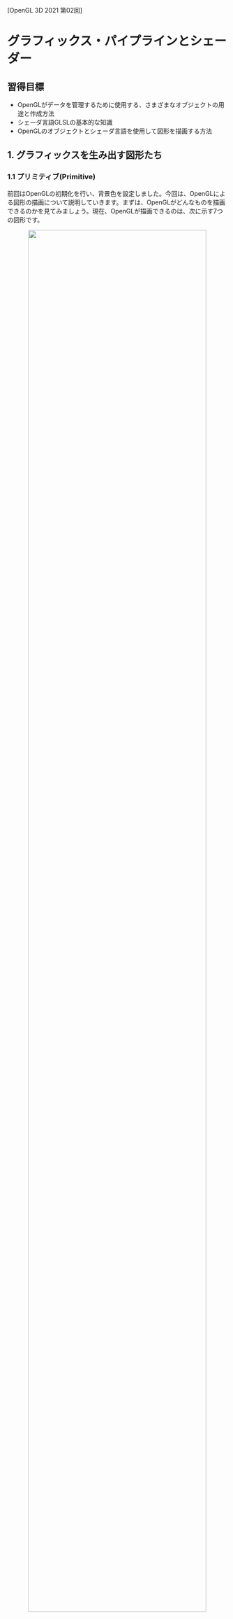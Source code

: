 [OpenGL 3D 2021 第02回]

# グラフィックス・パイプラインとシェーダー

## 習得目標

* OpenGLがデータを管理するために使用する、さまざまなオブジェクトの用途と作成方法
* シェーダ言語GLSLの基本的な知識
* OpenGLのオブジェクトとシェーダ言語を使用して図形を描画する方法

## 1. グラフィックスを生み出す図形たち

### 1.1 プリミティブ(Primitive)

前回はOpenGLの初期化を行い、背景色を設定しました。今回は、OpenGLによる図形の描画について説明していきます。まずは、OpenGLがどんなものを描画できるのかを見てみましょう。現在、OpenGLが描画できるのは、次に示す7つの図形です。

<p align="center">
<img src="images/02_kind_of_primitives.png" width="90%" />
</p>

|定数名|説明|
|---|---|
|<ruby>GL_POINTS<rt>ジーエル・ポインツ</rt></ruby>|点の集まりです|
|<ruby>GL_LINES<rt>ジーエル・ラインズ</rt></ruby>|直線の集まりです|
|<ruby>GL_LINE_STRIP<rt>ジーエル・ライン・ストリップ</rt></ruby>|連続した直線です|
|<ruby>GL_LINE_LOOP<rt>ジーエル・ライン・ループ</rt></ruby>|GL_LINE_STRIPの最初と最後の点の間にも直線が引かれます|
|<ruby>GL_TRIANGLES<rt>ジーエル・トライアングルズ</rt></ruby>|三角形の集まりです|
|<ruby>GL_TRIANGLE_STRIP<rt>ジーエル・トライアングル・ストリップ</rt></ruby>|辺のつながった三角形の集まりです|
|<ruby>GL_TRIANGLE_FAN<rt>ジーエル・トライアングル・ファン</rt></ruby>|辺のつながった、最初の頂点を共有する三角形の集まりです|

これらの図形のことを「プリミティブ(Primitive)」と呼びます。プリミティブというのは「原型、原始的」という意味の英単語です。この7種類で表現できない形状は、プリミティブ組み合わせて作ります。あらゆる図形の原型となる形状だから「プリミティブ」という名前が付けられているのです。

>**【消えた四角形・多角形プリミティブ】**<br>
>OpenGL 3.0以前は、四角形を表す`GL_QUADS`(ジーエル・クアッズ)や、多角形を表す`GL_POLYGON`(ジーエル・ポリゴン)といったプリミティブがありました。しかし、それらは三角形などの基本形状で再現が可能なため、バージョン3.1において削除されました。他に「隣接頂点付きプリミティブ」というプリミティブもあるのですが、「ジオメトリシェーダー」専用なので、本テキストでは扱いません。

このうち、現在もっともよく使われている図形は`GL_TRIANGLES`です。というのも、このプリミティブだけであらゆる図形を表現できるからです。他にもいくつかの理由から、現代の多くのGPUは、`GL_TRIANGLES`を特に効率的に処理できるように作られています。

### 1.2 <ruby>頂点<rt>ちょうてん</rt></ruby>(Vertex)

プリミティブを構成する点のことを「頂点(Vertex(バーテックス))」といいます。そして、頂点の座標や色などのパラメータの集合を「頂点データ」といいます。ゲームのキャラクターや背景のほとんどは、どんなに複雑な形状であっても、これらのプリミティブを組み合わせることで描画されています。

また、同じ頂点データであっても、プリミティブを変えることで異なる図形を描画することができます。

>**【1章のまとめ】**<br>
>
>* OpenGLは「プリミティブ」という数種類の図形だけを表示できる。
>* 複雑な図形を表示するにはプリミティブを組み合わせる。
>* 基本的には`GL_TRIANGLES`を使っておけばOK。

<div style="page-break-after: always"></div>

## 2. グラフィックス・パイプライン

### 2.1 グラフィックス・パイプラインの概要

OpenGLはプリミティブを描画することできる、ということが分かりました。早速描画しよう！となるところですが、その前に、OpenGLがどのような手順でプリミティブを描画するのかを説明しましょう。

OpenGLの描画は、それぞれが異なる処理を行う「ステージ」という単位に分けられています。ステージが順番に実行されることで、最終的にレンダー・バッファ(Render Buffer。描画した画像を格納するメモリ上の領域)にプリミティブが描画されます。

この、「ステージが順番に実行される仕組み」のことを「グラフィックス・パイプライン」と呼びます。グラフィックス・パイプラインは次のような構造になっています。

<p align="center">
<img src="images/02_graphics_pipeline.png" width="75%" />
</p>

「石油パイプライン」という言葉を聞いたことがあるでしょうか。金属製の筒(つつ)を、線のように長くつないだもので、石油はこの中を通って、ある地点から別の地点へと運ばれていきます。グラフィックス・パイプラインは名前の通り、石油ではなく画像を運びます。

石油パイプラインと違うところは、画像がパイプラインの中を進んでいくごとに、少しずつ加工されていく点です。自動車工場なんかで製品がベルトコンベアの上を流れていって、それをちょっとずつ組み立てていく「ライン生産方式」のほうが、イメージとしては近いでしょう。

なお、グラフィックス・パイプラインの全ての機能を覚える必要はありません。今は、流れ作業で画像が作られていくイメージが分かかれば十分です。詳しい知識が必要になったら、このテキストを参照したり、インターネットで検索するとよいでしょう。

### 2.2 <ruby>Vertex Puller<rt>バーテックス・プラー</rt></ruby>(VP)

ここからは、パイプラインの動作を順番に説明します。VP(バーテックス・プラー)はグラフィックス・パイプラインの最初のステージです。VPはGPUメモリからひとつずつ頂点データを取り出し、Vertex  Shaderステージへ渡します。取り出されるのは頂点データのうちVertex Shaderが実際に必要とする情報だけです。どの情報を取り出せばいいかは、「頂点アトリビュート」というパラメーターで設定します。

>**【補足】**<br>
>Vertex(バーテックス)は「頂点」という意味で、Pull(ぷる)は「引っ張る」という意味です。つまり、Vertex Pull-erは「頂点データを引っ張り出す装置」といった意味合いになります。

### 2.3 <ruby>Vertex Shader<rt>バーテックス・シェーダー</rt></ruby>(VS)

VS(バーテックス・シェーダー)は最初のプログラム可能なステージです。VPで読み取られた全ての頂点データは、最初にこのステージで処理されます。VSでは、プリミティブの回転、拡大縮小、移動のほか、座標系の変換、頂点単位のライティングなど、様々な操作を行うことができます。VSは省略できません。

>**【補足】**<br>
>Shade(シェード)は「光を遮る、陰影を付ける」という意味です。ですから、Shade-rは「陰影を付ける装置」といった意味になります。

### 2.4 <ruby>Tessellation Control Shader<rt>テッセレーション・コントロール・シェーダー</rt></ruby>(TCS)

TCS(テッセレーション・コントロール・シェーダー)は「テッセレーション」ステージの最初のステージです。テッセレーション・ステージは3つのステージで構成され、共同で「テッセレーション」と呼ばれる処理を行います。テッセレーションは「同じ模様を隙間なく敷き詰める」という意味の単語です。コンピューター・グラフィックスの世界では「描画する画像に細かなディテールを加えるために、プリミティブをより多くの小さなプリミティブに分割する」操作のことを指します。

基本的な使い方は、頂点データを低ポリゴンモデルにしておき、テッセレーション・ステージで高ポリゴンモデルを生成する、というものです。頂点データは低ポリゴンモデルのみ用意すればいいので、GPUメモリを節約できます。

TCSは、新たに作成する小さなプリミティブの頂点データを、どこに、どのように作成するかを指定する作業を担当します。TCSはVSと同様にプログラム可能なステージです。テッセレーション・ステージは省略可能ですが、3つのステージはセットで扱われるため、3つ全てを使用するか、全て省略するかのいずれかになります。

本テキストではテッセレーションについては扱いません。そのため、TCSについてもこれ以上詳細な説明はしませんが、このようなステージがあるということは覚えておいてください。

### 2.5 <ruby>Tessellation Primitive Generation<rt>テッセレーション・プリミティブ・ジェネレーター</rt></ruby>(TPG)

TPG(テッセレーション・プリミティブ・ジェネレーション)は「テッセレーション」ステージの2番目のステージです。これはVPと同じく固定機能のステージです。TPGはTCSからの情報を受け取り、実際に小さなプリミティブへと分割し、最後のテッセレーション：ステージであるTESへと送ります。

### 2.6 <ruby>Tessellation Evaluation Shader<rt>テッセレーション・エバリュエーション・シェーダー</rt></ruby>(TES)

TES(テッセレーション・エバリュエーション・シェーダー)は最後の「テッセレーション」ステージです。TESはTCS同様にプログラム可能なステージで、TPGから受け取ったプリミティブの座標や色を変形し、実際に複雑なディテールを加える役割を持ちます。

### 2.7 <ruby>Geometry Shader<rt>ジオメトリ・シェーダー</rt>(GS)

GS(ジオメトリ・シェーダー)は、ひとつのプリミティブの全頂点データを受け取り、0個以上のプリミティブの頂点データを生成して後段のステージへ送ります。プリミティブを増やすという点は「テッセレーション」ステージと似ていますが、このステージの特徴は、頂点を増やすだけでなく、削除もできることです。

テッセレーションは「元のプリミティブを分割する」という処理に最適化され、大量のプリミティブを生成するのに向いているのに対して、GSは「プリミティブの頂点データから別のプリミティブを生成する、あるいは削除する」という、比較的小規模かつ汎用的な処理を得意とします。

GSはプログラム可能なステージです。また、テッセレーション・ステージと同様に省略することができます。GSはパーティクルの描画や輪郭線の生成など、様々な用途で使われています。本テキストではGSは扱いません。

### 2.8 <ruby>Primitive Assembly<rt>プリミティブ・アセンブリ</rt></ruby>(PA)

PA(プリミティブ・アセンブリ)は、前段のステージで変換された1つ以上の頂点データを蓄積し、プリミティブを構成できる数になった段階で、まとめて次のステージへ渡します。例えば`GL_TRIANGLES`の場合は3つです。PAは固定機能のステージです。

### 2.9 <ruby>Rasterization<rt>ラスタライゼーション</rt></ruby>(RS)

RS(ラスタライゼーション)は、PAから送られたプリミティブをもとにフラグメントと呼ばれるピクセル片を生成し、後段のFragment Shaderへと送ります。RSは固定機能ステージです。各フラグメントは2～3つの頂点データを補間した値を持ちます。

RSはまた、裏向きのプリミティブを除去したり(カリングといいます)、プリミティブの画面に表示されない部分を切り捨てたり (クリッピングといいます) します。また、RSは「ビューポート」というパラメータを使って、「クリッピング空間」から「スクリーン空間」への変換を行います。これらについては今後のテキストで説明します。

### 2.10 <ruby>Fargment Shader<rt>フラグメント・シェーダー</rt></ruby>(FS)

FS(フラグメント・シェーダー)は最後のプログラム可能なステージで、RSより送られてきたフラグメントから、実際の色を計算します。VSがひとつの頂点データを受けとり、ひとつの頂点を送り出すように、FSもひとつのフラグメントを受け取り、ひとつの色を送り出します。FSは主に、フラグメント単位のライティングを行うために使用されます。

>**【補足】**<br>
>Fragment(フラグメント)は「破片、断片」という意味です。OpenGLにおける「Fragment」とは、RSがプリミティブを分解したあとの、ピクセル単位の個々の領域を指す単語です。

### 2.11 <ruby>Per-Fragment Operations<rt>パー・フラグメント・オペレーション</rt></ruby>(PFO)

PFO(パー・フラグメント・オペレーションズ)はグラフィックス・パイプラインの最後のステージです。PFOは固定機能のステージで、FSから送られてきた色情報と深度情報を「レンダー・バッファ」や「デプス・バッファ」、「ステンシル・バッファ」と呼ばれるメモリ上の領域に書き込んでくれます。

PFOはまた、FSからの色情報とレンダー・バッファの色を、さまざまな方法で合成する機能も備えています。このステージの結果が、レンダー・バッファに書き込まれることになります。

>**【2章のまとめ】**<br>
>
>* OpenGLでは、プリミティブを描画する仕組みを「グラフィックス・パイプライン」と呼ぶ。
>* グラフィックス・パイプラインに、頂点データや座標変換行列などのパラメータを送り込むことで、プリミティブを描画する。
>* グラフィックス・パイプラインのパラメータを変えることで、同じ頂点データでも描画結果が異なる。

<div style="page-break-after: always"></div>

## 3. 頂点バッファ

### 3.1 <ruby>GLContext<rt>ジーエル・コンテキスト</rt></ruby>名前空間を定義する

プリミティブの描画は以下の手順で行います。

>1. 「バッファ・オブジェクト」を作成し、頂点データを格納する。
>2. 「バーテックス・アレイ・オブジェクト」を作成し、頂点データをグラフィックス・パイプラインに接続する。
>3. シェーダー・プログラムから「プログラム・オブジェクト」を作成する。
>4. 「パイプライン・オブジェクト」を作成し、シェーダーをグラフィックス・パイプラインに接続する。
>5. 「バーテックス・アレイ・オブジェクト」と「パイプライン・オブジェクト」を使って図形を描画する。

基本的に、OpenGLのすべての機能は直接または間接的にOpenGLコンテキストと関わっています。そこで、本テキストでは`GLContext`(ジーエル・コンテキスト)という名前空間を作成し、上記の手順に必要な関数やクラスはすべてこの名前空間内に定義することにします。

なんでも`Main.cpp`に書いてしまうと、必要な関数やクラスが見つけにくくなってしまいます。ですから、`GLContext`名前空間用のファイルを追加しましょう。「ソリューションエクスプローラー」の「ソースファイル」を右クリックし、「追加→新しい項目」と選択して「新しい項目の追加」ウィンドウを開いてください。

<p align="center">
<img src="images/02_add_new_header_file.png" width="80%" />
</p>

左側のリストの`Visual C++`をクリックし(①)、次に中央のリストの`ヘッダーファイル(.h)`をクリックします(②)。そして、「名前」テキストボックスに`GLContext.h`と入力してください(③)。次に、「場所」テキストボックスの内容が`プロジェクトのパス\Src`となるように、末尾に`\Src`を加えてください。既に付いている場合は何もしなくて結構です(④)。

①～④が正しく指定できていることを確認したら、「追加」ボタンをクリックします(⑤)。これでヘッダファイルが追加されました。

ソリューションエクスプローラーから`GLContext.h`を選択して開いてください。そして、そこに以下のプログラムを追加してください(`#pragma once`は消してください)。

```diff
+/**
+* @file GLContext.h
+*/
+#ifndef GLCONTEXT_H_INCLUDED
+#define GLCONTEXT_H_INCLUDED
+#include <glad/glad.h>
+
+namespace GLContext {
+
+} // namespace GLContext
+
+#endif // GLCONTEXT_H_INCLUDED
```

さらに、`GLContext.cpp`を追加しましょう。`GLContext.h`のときと同じ手順で「新しい項目の追加」ウィンドウを開きます。今度は中央のリストから`C++ファイル(.cpp)`を選択し、名前欄に`GLContext.cpp`と入力してください。場所が`プロジェクトのパス\Src`となっていることを確認したら、「追加」ボタンをクリックしてください。

「ソリューションエクスプローラー」から`GLContext.cpp`を開き、次のプログラムを追加してください。

```diff
+/**
+* @file GLContext.cpp
+*/
+#include "GLContext.h"
+
+/**
+* OpenGLコンテキストに関する機能を格納する名前空間.
+*/
+namespace GLContext {
+
+} // namespace GLContext
```

### 3.2 頂点データ型を定義する

全てのプリミティブは頂点の集まりです。1章の図で、番号の振られた点のひとつひとつが頂点です。プリミティブを描画するためには、まず頂点のデータ構造を設計し、その構造に従って頂点データを用意しなければなりません。

前述のとおり、OpenGLのプリミティブの種類は限定されています。そのかわり、頂点を定義するためのデータ構造は、ある程度自由に設計できるようになっています。各頂点には少なくとも16個のパラメータを割り当てることができます。それぞれのデータは8bitから64bitまでの様々な型を使えます。

頂点データはこの情報に従ってグラフィックス・パイプラインへと送られます。そしてバーテックス・プラーが必要なデータだけを取り出して、次のステージへと送り出します。

ということで、まずは頂点データを用意します。最初に頂点データの構造を設計します。頂点データには、座標、頂点色、テクスチャ座標など、さまざまな要素が含まれます。これは例えば`float`型の配列などで定義することもできます。しかし単なる配列では、ある値がどの要素を表したものなのかが分かりにくいです。また、すべての要素に同じ型を使わなければなりません。

そこで、通常は要素ごとに構造を定義します。今回は、座標と色という2つの要素を、C++の構造体として定義していきす。座標は`Position`(ポジション)、色は`Color`(カラー)という名前にします。`GLContext.h`のインクルード指令の下に、次のプログラムを追加してください。

```diff
 #ifndef GLCONTEXT_H_INCLUDED
 #define GLCONTEXT_H_INCLUDED
 #include <glad/glad.h>
+
+/// 三次元座標型.
+struct Position
+{
+  float x, y, z;
+};
+
+/// RGBAカラー型.
+struct Color
+{
+  float r, g, b, a;
+};

 namespace GLContext {

 } // namespace GLContext
```

### 3.3 頂点データを定義する

定義した型を使って「頂点データ」を作ります。最初なので、三角形をひとつだけ作ることにします。まずはヘッダファイルをインクルードします。`Main.cpp`を開き、`glad.h`のインクルード文の下に次のプログラムを追加してください。

```diff
 * @file Main.cpp
 */
 #include <glad/glad.h>
+#include "GLContext.h"
 #include <GLFW/glfw3.h>
 #include <string>
 #include <iostream>
```

続いて、プラグマ指令の下に次のプログラムを追加してください。

```diff
 #include <iostream>

 #pragma comment(lib, "opengl32.lib")
+
+/// 座標データ.
+const Position positions[] = {
+  {-0.33f, -0.5f, 0.5f },
+  { 0.33f, -0.5f, 0.5f },
+  { 0.0f,  0.5f, 0.5f },
+};
+
+/// 色データ.
+const Color colors[] = {
+  { 0.0f, 0.0f, 1.0f, 1.0f }, // 青
+  { 0.0f, 1.0f, 0.0f, 1.0f }, // 緑
+  { 1.0f, 0.0f, 0.0f, 1.0f }, // 赤
+};

 /**
 * OpenGLからのメッセージを処理する.
```

`positions`(ポジションズ, positionの複数形)の3つの値は、頂点のX,Y,Z座標です。`colors`(カラーズ, colorの複数形)は赤(R)、緑(G)、青(B)、不透明度(A)です。頂点座標は「ワールド座標系」という空間内の位置を示しています。今回のプログラムでは、ワールド座標系は、次に示すような中心を原点(0,0,0)とする空間となります。

<p align="center">
<img src="images/02_world_coordinates.png" width="50%" />
</p>

図ではZ軸が斜めに描かれていますが、実際には原点からまっすぐ奥へ向かっています。また、ここでは空間の大きさを±1としています。空間について何も設定しない場合、OpenGLはこの大きさの空間に含まれるものを画面に表示します。空間や座標系については、次回以降の講義で説明します。

カラーは各色成分の量で、`0.0`～`1.0`の値をとります。例えば`{1, 0, 0, 1}`は「不透明な赤色」です。また、コンピュータグラフィックスのRGB成分は、色成分を重ねていくと明るさが上がる「加色混合法」が使われます。そのため、`{1,1,1,1}`は「不透明な白」、`{0,0,0,1}`は「不透明な黒」となります。

### 3.4 <ruby>Vertex Buffer Object<rt>バーテックス・バッファ・オブジェクト</rt></ruby>(VBO)を作成する

頂点データを格納するオブジェクトのことを`Vertex Buffer Object`(VBO, バーテックス・バッファ・オブジェクト)といいます。`VBO`はGPUメモリに作られる「バッファ・オブジェクト(データを格納するメモリ上の領域)」の一種です。

VBOを作成するには、`glCreateBuffers`(ジーエル・クリエイト・バッファーズ)と`glNamedBufferStorage`(ジーエル・ネームド・バッファ・ストレージ)を使います。これらをVBOを作成する関数としてまとめましょう。名前は`CreateBuffer`(クリエイト・バッファ)とします。`GLContext.h`を開き、次のプログラムを追加してください。

```diff
   float r, g, b, a;
 };

 namespace GLContext {
+
+GLuint CreateBuffer(GLsizeiptr size, const GLvoid* data);

 } // namespace GLContext

 #endif // GLCONTEXT_H_INCLUDED
```

`GLsizeiptr`(ジーエル・サイズ・アイ・ポインタ)や`GLvoid`(ジーエル・ボイド)、`GLuint`(ジーエル・ユー・イント)は、`glad.h`においてtypedef宣言されている型です。x86環境では、それぞれC++の`int`、`void`、`unsigined int`と同じ意味を持ちます。しかし、他の環境では異なる宣言になっている可能性があります。

というのも、OpenGLではパラメータごとに必要なビット数が厳密に決められているからです。C++言語では型のビット数にある程度の自由を認めています。そのため、ある環境では32ビットだったのに別の環境では64ビットになる、ということがありえます。

これはOpenGL的には嬉しくありません。そこで、OpenGL独自の型を定義して、どんな環境でも型のビット数が変わらないようにしているのです。

>**【`GLsizeiptr`ってどんな型？】**<br>
>`sizei`(サイズ・アイ)の部分が「何かの量または大きさ(つまりサイズ)を表す整数型」という意味、`ptr`(ポインタ)の部分が「ポインタに変換可能な型」という意味です。

続いて`GLContext.cpp`を開き、次のプログラムを追加してください。

```diff
 /**
 * OpenGLコンテキストに関する機能を格納する名前空間.
 */
 namespace GLContext {
+
+/**
+* バッファオブジェクトを作成する.
+*
+* @param size データのサイズ.
+* @param data データへのポインタ.
+*
+* @return 作成したバッファオブジェクト.
+*/
+GLuint CreateBuffer(GLsizeiptr size, const GLvoid* data)
+{
+  GLuint id = 0;
+  glCreateBuffers(1, &id);
+  glNamedBufferStorage(id, size, data, 0);
+  return id;
+}

 } // namespace GLContext
```

`glCreateBuffers`(ジーエル・クリエイト・バッファーズ)は、OpenGLの管理下にあるメモリ領域を扱うためのオブジェクト(バッファ・オブジェクトと言います)を作成します。

<p><code class="tnmai_code"><strong>【書式】</strong><br>
glCreateBuffers(作成する個数, 作成したオブジェクトのID格納先アドレス);
</code></p>

この関数は同時に複数のバッファ・オブジェクトを作成できますが、通常はひとつずつ作ります。というのは、同時に複数作る機会はほとんどないからです。

`glNamedBufferStorage`(ジーエル・ネームド・バッファ・ストレージ)は、バッファ・オブジェクトのメモリを確保し、そこにデータを転送する関数です。

<p><code class="tnmai_code"><strong>【書式】</strong><br>
glNamedBufferStorage(バッファ・オブジェクトのID, データのバイト数,<br>
&emsp;転送するデータのアドレス, 利用方法);
</code></p>

最後にある「利用方法」という引数は、メモリの読み書きを行うかどうか、行うならいつ・どのような手段で行うか、といった情報を指定します。OpenGLはこのパラメーターに応じて、バッファ・オブジェクトが最もパフォーマンスを発揮できるような設定をしてくれます。利用方法には以下の6種類があり、用途に応じて組み合わせることができます。何も指定しない場合は`0`を設定します。

|名前|説明|
|:-:|:--|
|<ruby>GL_DYNAMIC_STORAGE_BIT<rt>ジーエル・ダイナミック・ストレージ・ビット</rt></ruby> | `glBufferSubData`を使って更新することができる。|
|<ruby>GL_MAP_READ_BIT<rt>ジーエル・マップ・リード・ビット</rt></ruby> | `glMapBufferRange`を使って読み取ることができる。 |
|<ruby>GL_MAP_WRITE_BIT<rt>ジーエル・マップ・ライト・ビット</rt></ruby> | `glMapBufferRange`を使って書き込むことができる。 |
|<ruby>GL_MAP_PERSISTENT_BIT<rt>ジーエル・マップ・パーシステント・ビット</rt></ruby> | `GPU`が読み書きを行っている最中でも読み書きできる。 |
|<ruby>GL_MAP_COHERENT_BIT<rt>ジーエル・マップ・コヒーレント・ビット</rt></ruby> | 書き込みの結果が次の処理ですぐ利用できれる。 |
|<ruby>GL_CLIENT_STORAGE_BIT<rt>ジーエル・クライアント・ストレージ</rt></ruby> | OpenGLに読み書き用のCPUメモリの確保を許可する。 |

どの利用方法を選ぶべきなのかは状況次第です。例えば3Dモデルの描画では、利用方法には何も指定しないことが多いです。しかし、スプライトのようなデータでは、頂点データを毎フレーム更新するために、`GL_MAP_WRITE_BIT`などを指定して書き込みを可能にします。

>**【古いデータ転送機能について】**<br>
>OpenGL バージョン4.4以前は、`glGenBuffers`、`glBindBuffer`、`glBufferData`という関数を使ってVBOを作成していました。バージョン4.5で作り方が変わった理由は、これらの関数が現代的なGPUの特性に合っておらず、GPUの性能を発揮しにくくなってきたからです。

<br>

>**【3章のまとめ】**<br>
>
>* OpenGLは型のビット数を固定するために独自の型を使っている。
>* 座標や色などのデータを格納するには`VBO`を使う。
>* `VBO`を作成するには`glCreateBuffers`関数と`glNamedBufferStorage`関数を使う。

<div style="page-break-after: always"></div>

## 4 頂点アトリビュート

### 4.1 <ruby>Vertex Array Object<rt>バーテックス・アレイ・オブジェクト</rt></ruby>(VAO)について

グラフィックス・パイプラインには、座標や色といったさまざまな頂点データを、同時に16種類まで送ることができます。どのような頂点データを指定するかはプログラマが自由に決められます。

グラフィックス・パイプラインに送る頂点データの構造は、「頂点アトリビュート(vertex attribute)」というオブジェクトを使って設定します(attributeは「属性、特質」という意味です)。

<p align="center">
<img src="images/02_vao_attrib_binding.png" width="90%" />
</p>

OpenGLのグラフィックス・パイプラインにおいて、最初に頂点データを受け付けるのは`Vertex Puller(VP)`です。`VP`には少なくとも16個の「データの入り口」があります(環境によってはもっと多いこともあります)。つまり、少なくとも16個の頂点アトリビュートを設定できるということです。

さらに、頂点データを保持するバッファ・オブジェクトを、頂点アトリビュートを割り当てる必要があります。バッファ・オブジェクトと頂点アトリビュートを結びつけるパラメーターを「バインディング・ポイント」といいます。

OpenGLには、この2つの設定を行うための`Vertex Array Object`(VAO, バーテックス・アレイ・オブジェクト)というデータ構造が用意されています。上の図にあるように、頂点アトリビュートとバインディング・ポイントはそれぞれ配列(のようなもの)として、VAOによって管理されます。

VAOの作成と頂点アトリビュートの設定は、以下の手順で行います。

1. `glCreateVertexArrays`(ジーエル・クリエイト・バーテックス・アレイズ)関数でVAOを作成。
2. `glEnableVertexArrayAttrib`(ジーエル・イネーブル・バーテックス・アレイ・アトリブ)、`glVertexArrayAttribFormat`(ジーエル・バーテックス・アレイ・アトリブ・フォーマット)、`glVertexArrayAttribBinding`(ジーエル・バーテックス・アレイ・アトリブ・バインディング)という3つの関数で頂点アトリビュートを設定。
3. `glVertexArrayVertexBuffer`(ジーエル・バーテックス・アレイ・バーテックス・バッファ)関数で頂点データをバインディング・ポイントに割り当てる。

### 4.2 VAOを作成する

それでは`VAO`を作成していきましょう。今回は、説明をしながら少しずつ作っていきます。`VAO`を作成するには`glCreateVertexArrays`(ジーエル・クリエイト・バーテックス・アレイズ)関数を使います。

まずは関数宣言を追加します。名前は`CreateVertexArray`(クリエイト・バーテックス・アレイ)としましょう。`GLContext.h`を開き、`CreateBuffer`関数の宣言の下に、次のプログラムを追加してください。

```diff
 namespace GLContext {

 GLuint CreateBuffer(GLsizeiptr size, const GLvoid* data);
+GLuint CreateVertexArray(GLuint vboPosition, GLuint vboColor);

 } // namespace GLContext

 #endif // GLCONTEXT_H_INCLUDED
```

続いて`GLContext.cpp`を開き、`CreateBuffer`関数の定義の下に次のプログラムを追加してください。

```diff
   glNamedBufferStorage(id, size, data, 0);
   return id;
 }
+
+/**
+* Vertex Array Objectを作成する.
+*
+* @param vboPosition VAOに関連付けられる座標データ.
+* @param vboColor    VAOに関連付けられるカラーデータ.
+*
+* @return 作成したVAO.
+*/
+GLuint CreateVertexArray(GLuint vboPosition, GLuint vboColor)
+{
+  GLuint id = 0;
+  glCreateVertexArrays(1, &id);
+
+  return id;
+}

 /**
 * OpenGLからのメッセージを処理する.
```

`glCreateVertexArrays`関数は、作成するのがVAOである、ということを除いては`glCreateBuffers`関数と似ています。

<p><code class="tnmai_code"><strong>【書式】</strong><br>
glCreateVertexArrays(作成する個数, 作成したVAOのID格納先アドレス);
</code></p>

この関数はまだ完成していません。このあと数節にわたって機能を追加し、段階的に完成させていきます。

### 4.3 頂点アトリビュートの有効化

次は頂点アトリビュートを有効化します。これには `glEnableVertexArrayAttrib`関数を使います。VAOを作成するプログラムの下に、次のプログラムを追加してください。

```diff
 GLuint CreateVertexArray(GLuint vboPosition, GLuint vboColor)
 {
   GLuint id = 0;
   glCreateVertexArrays(1, &id);
+
+  const GLuint positionIndex = 0;
+  glEnableVertexArrayAttrib(id, positionIndex);

   return id;
 }
```

定数`positionIndex`(ポジション・インデックス)は「有効にする頂点アトリビュートの番号」です。定数として定義しているのは、同じ番号をこのあとでも使うからです。こうして定数にしておくと、番号を変えたくなったときはこの定数を変えるだけで済みます。

`glEnableVertexArrayAttrib`関数の書式は次のようになっています。

<p><code class="tnmai_code"><strong>【書式】</strong><br>
glEnableVertexArrayAttrib(VAOのID, 頂点アトリビュートの番号);
</code></p>

この関数の機能は、「VAOのID」で指定されたVAOに対して、「頂点アトリビュートの番号」で指定した頂点アトリビュートを有効化する、というものです。

初期状態ではすべての番号が無効化されています。無効な頂点アトリビュートは、たとえ頂点データが指定されていても、それをグラフィックス・パイプラインには送りません。有効にすることで、頂点データがグラフィックス・パイプラインに送られるようになります。

「頂点アトリビュート」は、割り当てられたバッファ・オブジェクトから頂点データを取り出し、自分と同じ番号の「データの入り口」に送ります。データの入り口は16個あるので、頂点アトリビュートの番号は0～15のいずれかになります。

### 4.4 頂点アトリビュートを設定する

続いて、頂点アトリビュートを設定しましょう。これには`glVertexArrayAttribFormat`と`glVertexArrayAttribBinding`を使います。頂点アトリビュートを有効にするプログラムに、次のプログラムを追加してください。

```diff
   glCreateVertexArrays(1, &id);

   const GLuint positionIndex = 0;
+  const GLuint positionBindingIndex = 0;
   glEnableVertexArrayAttrib(id, positionIndex);
+  glVertexArrayAttribFormat(id, positionIndex, 3, GL_FLOAT, GL_FALSE, 0);
+  glVertexArrayAttribBinding(id, positionIndex, positionBindingIndex);

   return id;
 }
```

定数`positionBindingIndex`(ポジション・バインディング・インデックス)は、「割り当てるバインディング・ポイントの番号」です。これも1回限りではないので定数としています。

`glVertexArrayAttribFormat`関数は、VPに送り込むデータの種類や数などを設定します。

<p><code class="tnmai_code"><strong>【書式】</strong><br>
glVertexArrayAttribFormat(VAOのID, 頂点アトリビュートの番号,<br>
&emsp;要素に含まれるデータ数, データの型, 正規化の有無, 相対オフセット値);
</code></p>

「VAOのID」、「頂点アトリビュートの番号」はすぐに理解できると思います。「要素に含まれるデータ数」は、例えば上記のプログラムでは`3`になっています。ここで設定する要素はX, Y, Zの3つのデータで構成される三次元座標だからです。もし二次元座標を設定するなら`2`になるでしょう。

「データの型」は、要素を構成する個々のデータの型を指定します。三次元座標型のデータ型は`float`なので、対応するOpenGLの型である<ruby>`GL_FLOAT`<rt>ジーエル・フロート</rt></ruby>を指定しています。

「正規化の有無」と「相対オフセット値」の2つは、より効率的なデータ構造を作るためのパラメーターです。当面は、これらについて気にする必要はありません。常に`GL_FALSE`と`0`を指定してください。

>**【正規化の有無と相対オフセット値】**<br>
>詳しくは`https://www.khronos.org/registry/OpenGL-Refpages/gl4/html/glVertexAttribFormat.xhtml`を参照してください。

`glVertexArrayAttribBinding`関数は、頂点アトリビュートが参照する「バインディング・ポイント」を設定します。

<p><code class="tnmai_code"><strong>【書式】</strong><br>
glVertexArrayAttribBinding(VAOのID, 頂点アトリビュートの番号,<br>
&emsp;バインディング・ポイントの番号);
</code></p>

上記のプログラムでは「頂点アトリビュートの番号」は`positionIndex`、つまり`0`で、「バインディング・ポイントの番号」は`positionBindingIndex`、これも`0`です。ですから、「0番目の頂点アトリビュートに、0番目のバインディング・ポイントを割り当てる」という意味になります。

### 4.5 バッファ・オブジェクトをバインディング・ポイントに設定する

最後に、バッファ・オブジェクトをバインディング・ポイントに割り当てます。これには`glVertexArrayVertexBuffer`(ジーエル・バーテックス・アレイ・バーテックス・バッファ)関数を使います。頂点アトリビュートを設定するプログラムの下に、次のプログラムを追加してください。

```diff
   glVertexArrayAttribFormat(id, positionIndex, 3, GL_FLOAT, GL_FALSE, 0);
   glVertexArrayAttribBinding(id, positionIndex, positionBindingIndex);
+  glVertexArrayVertexBuffer(
+    id, positionBindingIndex, vboPosition, 0, sizeof(Position));

   return id;
 }
```

`glVertexArrayVertexBuffer`関数は、バッファ・オブジェクトをバインディング・ポイントに割り当てます。同時にデータの取り出し方も指定します。

<p><code class="tnmai_code"><strong>【書式】</strong><br>
glVertexArrayVertexBuffer(VAOのID, バインディング・ポイントの番号,<br>
&emsp;バッファ・オブジェクトのID, 最初の要素の位置, 要素間の距離);
</code></p>

最初の3つの引数については難しくないでしょう。残る2つが「データの取り出し方」を指定する引数です。

「最初の要素の位置」には、VPに送る要素の位置をバッファ・オブジェクト先頭からのバイト数で指定します。実はバッファ・オブジェクトには目的の異なる要素をまとめて入れられます。その場合、この引数を使って要素の位置を指定します。今回は、バッファ・オブジェクトごとに一種類の要素だけ入れていくので`0`を指定しています。

「要素間の距離」は、ある要素の先頭から次の要素の先頭までのバイト数です。一般的には要素自身のバイト数を指定します(上記のプログラムでは`sizeof(Position)`になります)。

<p align="center">
<img src="images/02_buffer_object_offset.png" width="40%" /><br>
[赤=最初の要素の位置　青=要素間の距離]
</p>

>**【補足】**<br>上の図で要素間の距離が`12`なのは、三次元座標が3つの`float`で表されているからです。ほとんどの環境では`float`の大きさは4バイトなので、`4 * 3 = 12`バイトになるわけです。

### 4.6 カラー要素の頂点アトリビュートを設定する

三次元座標に続いて、カラー要素を頂点アトリビュートに設定しましょう。三次元座標の頂点アトリビュートを設定するプログラムの下に、次のプログラムを追加してください。

```diff
   glVertexArrayAttribBinding(id, positionIndex, positionBindingIndex);
   glVertexArrayVertexBuffer(
     id, positionBindingIndex, vboPosition, 0, sizeof(Position));
+
+  const GLuint colorIndex = 1;
+  const GLuint colorBindingIndex = 1;
+  glEnableVertexArrayAttrib(id, colorIndex);
+  glVertexArrayAttribFormat(id, colorIndex, 4, GL_FLOAT, GL_FALSE, 0);
+  glVertexArrayAttribBinding(id, colorIndex, colorBindingIndex);
+  glVertexArrayVertexBuffer(id, colorBindingIndex, vboColor, 0, sizeof(Color));

   return id;
 }
```

番号が`1`になっていたり、「要素に含まれるデータ数」が`4`になっていたりと、三次元座標のときとは細部が異なる点に注意してください。

### 4.7 早期にエラーを補足する

ところで、もしバッファ・オブジェクトの作成に失敗すると、IDは0になります。そのことに気づかずに`CreateVertexArray`の引数にしてしまったら、一体どうなるのでしょう？

答えは「何も起こらない」です。`glVertexArrayVertexBuffer`関数のバッファ・オブジェクトIDが0だった場合、単に割り当てを解除するだけです。もともと割り当てられていなければ何もしません。

さて、ここからが問題です。バッファ・オブジェクトが割り当てられていないので、頂点データが`VP`に送られることもありません。結果として「エラーはないのに画面には何も表示されない、あるいは変な表示になる」ということが起こります。こういう状態を直さずに後回しにすると、そのうちどこを直せばいいのか分からなくなってしまいます。

こういうことを防ぐには、早い段階でエラーを補足することが大切です。今回の場合は「バッファ・オブジェクトが0の場合は0を返す」とするのがよいでしょう。`CreateVertexArray`関数の先頭に、次のプログラムを追加してください。

```diff
 GLuint CreateVertexArray(GLuint vboPosition, GLuint vboColor)
 {
+  if (!vboPosition || !vboColor) {
+    std::cerr << "[エラー]" << __func__ << ":バッファオブジェクトが0です。\n";
+    return 0;
+  }
+
   GLuint id = 0;
   glCreateVertexArrays(1, &id);
```

おっと、`std::cerr`を使うには`iostream`ヘッダが必要なのでした。

<pre class="tnmai_assignment">
<strong>【課題01】</strong>
<code>std::cerr</code>を使うために<code>iostream</code>ヘッダをインクルードしなさい。
</pre>

### 4.8 VAOを作成する

作成した頂点データから`VAO`を作成しましょう。`Main.cpp`を開き、メインループの手前に、次のプログラムを追加してください。

```diff
     glfwTerminate();
     return 1;
   }

   glDebugMessageCallback(DebugCallback, nullptr);
+
+  // VAOを作成する.
+  const GLuint vboPosition = GLContext::CreateBuffer(sizeof(positions), positions);
+  const GLuint vboColor = GLContext::CreateBuffer(sizeof(colors), colors);
+  const GLuint vao = GLContext::CreateVertexArray(vboPosition, vboColor);
+  if (!vao) {
+    return 1;
+  }

   // メインループ.
   while (!glfwWindowShouldClose(window)) {
     glClearColor(0.1f, 0.3f, 0.5f, 1.0f);
```

`CreateBuffer`関数で座標バッファとカラーバッファを作成し、それを`CreateVertexArray`関数に渡して`VAO`を作成します。作成に成功すれば、`vao`変数には0以外の値が代入されます。そこで、`vao`が`0`ならば`1`を返して終了するようにしています。

これで`VAO`を作ることができました。

>**【4章のまとめ】**
>
>* グラフィックス・パイプラインに送るデータの構造を頂点アトリビュートという。
>* 頂点アトリビュートは`VAO`を使って指定する。
>* `VAO`は頂点アトリビュートと`VBO`を関連付けて管理するための仕組み。

<div style="page-break-after: always"></div>

## 5. シェーダー

### 5.1 頂点シェーダー

この章ではシェーダーを作成していきます。

OpenGLのシェーダーは`GLSL`(OpenGL Shading Language, オープン・ジーエル・シェーディング・ランゲージ)という言語で記述します。GLSLはC言語をベースにして、シェーダーにとって必要な機能や型を追加し、不要な機能を削除した言語です。このため、普通のCコンパイラではGLSLをビルドできません。代わりに、OpenGLの機能を使ってビルドします。

とりあえずシェーダー・プログラムを用意しましょう。一般的にはファイルから読み込むのですが、ひとまず`Main.cpp`に直接書いていくことにします。次のように、`RGBAカラー型`の定義の下に、`VS`ステージで実行される頂点シェーダー・プログラムを追加してください。

```diff
   {1.0f, 0.0f, 0.0f, 1.0f},
 };
+
+/// 頂点シェーダー.
+static const char* vsCode =
+  "#version 450 \n"
+  "layout(location=0) in vec3 vPosition; \n"
+  "layout(location=1) in vec4 vColor; \n"
+  "layout(location=0) out vec4 outColor; \n"
+  "out gl_PerVertex { \n"
+  "  vec4 gl_Position; \n"
+  "}; \n"
+  "void main() { \n"
+  "  outColor = vColor; \n"
+  "  gl_Position = vec4(vPosition, 1.0); \n"
+  "} \n";

 /**
 * バッファオブジェクトを作成する.
```

### 5.2 バージョン番号

シェーダー・プログラムの先頭にある`#version 450`はシェーダーの「バージョン指定」です。OpenGL 3.3以前は、OpenGLのバージョンが上がる毎にGLSLの小数点以下が1ずつ増えていました。3.3以降は、OpenGLとGLSLは同じバージョン番号を使うようになっています。`#version`に指定する値は、GLSLのバージョン番号を100倍した値を指定します。例えばバージョン4.5の場合は`4.5*100=450`を指定します。

>**【補足】**<br>シェーダーをプログラム中の文字列として書く場合、`#version`のようなプリプロセッサ指令の末尾には`\n`が必要です。C++のプリプロセッサと同じく、GLSLのプリプロセッサも改行だけを行の終わりとみなすからです。

### 5.3 <ruby>layout<rt>レイアウト</rt></ruby>修飾子

バージョン番号の下にあるのは、各シェーダー・ステージへの入力、および出力に使われる変数です。これらの変数定義の先頭にある`layout`(レイアウト)は「レイアウト修飾子」と呼ばれるもので、次の構文を持ちます。

<p><code class="tnmai_code"><strong>【構文】</strong><br>
layout(qualifier1 = value1, qualifier2 = value2, …)
</code></p>

レイアウト修飾子は、変数の入出力先を指定したり、属性を設定することができます。例えば、入出力先を指定するには、シェーダー・プログラムのように`location`(ロケーション)修飾子を使います。`value`(バリュー)の部分に「ロケーション番号(何番目の入出力に割り当てるか)」を指定します。

### 5.4 <ruby>in<rt>イン</rt></ruby>, <ruby>out<rt>アウト</rt></ruby>修飾子

シェーダーへの入力は`in`(イン)修飾子のついた変数に格納されます。`in`修飾子のついた変数のことを「`in`変数」または「入力変数」といいます。GPUは`in`変数に値を設定してからシェーダーを実行します。

頂点シェーダーの場合、`in`変数には、先に`glVertexArrayAttribFormat`関数によって指定した頂点データが格納されます。`in`変数の値をシェーダーで書き換えることはできません。上記の頂点シェーダーでは`vPosition`(ブイ・ポジション)と`vColor`(ブイ・カラー)が`in`変数です。

シェーダーからの出力は`out`(アウト)修飾子のついた変数に格納します。`out`修飾子のついた変数のことを「`out`変数」または「出力変数」といいます。基本的に、シェーダーはすべての`out`変数に値を設定しなければなりません。上記の頂点シェーダーでは`gl_Position`(ジーエル・ポジション)と`outColor`(アウト・カラー)が`out`変数になります。

`out`変数に値を格納すると、その値は次のシェーダー・ステージの`in`変数にコピーされます。

`gl_Position`は`GLSL`で定義方法と用途が決められている特別な変数です。この変数は常に`vec4`型です。そして、`out`修飾子の付いた`gl_PerVertex`(ジーエル・パー・バーテックス)ブロックのメンバでなくてはなりません。

`gl_PerVertex`のように用途が決められている変数には、ロケーションを指定することが出来ません。

### 5.5 in変数とout変数のロケーション番号

あるシェーダーにおいて、`in`変数と`out`変数に割り当てたロケーション番号が同じ値になることがあります。しかし、これらは実際には別々の場所を指します(電車の1番ドアと駅の1番出口が違うようなものです)。

例えば、上記の頂点シェーダーでは`vPosition`と`outColor`には同じ番号が指定されています。しかし、`vPosition`は`VP`からの入力、`outColor`は次のステージへの出力というように、違う場所を指しています。

<p align="center">
<img src="images/02_glsl_location_qualifier.png" width="66%" />
</p>

前段のシェーダーの`out`変数に書き込んだ値が、同じロケーション番号を持つ後段のシェーダーの`in`変数にコピーされます。ですから、ロケーション番号は、一緒に働くシェーダーのことを考慮して決めなければなりません。先に実行されるシェーダーの`out`変数と、後から実行されるシェーダーの`in`変数のロケーション番号が違っていると、シェーダーのビルドに失敗します。

### 5.6 <ruby>vec3<rt>ベク・スリー</rt></ruby>, <ruby>vec4<rt>ベク・フォー</rt></ruby>型

`vec3`(ベク・スリー)と`vec4`(ベク・フォー)は`GLSL`で定義されている型です(OpenGLではない点に注意！)。それぞれ、3つまたは4つの`float`型をまとめたものです。

ベクター型はコンストラクタを持っていて、`vec4(vPosition,　1.0)`のように書くと値を作成できます。

### 5.7 頂点シェーダーのmain関数

頂点シェーダーの`main`関数の内容はわずか2行です。`vColor`を`outColor`に代入する行と、`vPosition`を`gl_Position`に代入する行です。

`gl_Position`(ジーエル・ポジション)は`GLSL`において特別な意味を持つグローバル変数のひとつです。`GLSL`では、頂点座標は必ず`gl_Position`に格納しなければならないと決められています。

`GLSL`には、ほかにも特別なグローバル変数が存在します。いくつかのグローバル変数は、`gl_Position`のように明示的に定義しなければ使えません。しかし、他のいくつかのグローバル変数は`GLSL`が自動的に定義してくれるため、プログラムで定義しなくても使えます。

`gl_Position`は`vec4`型として定義されています。上記のシェーダーでは、`vec3`型の`vPosition`を代入するために、`vec4`コンストラクタを使って型を変換してから代入しています。

>**【組み込みのグローバル変数について】**<br>詳細は`https://www.khronos.org/opengl/wiki/Built-in_Variable_(GLSL)`を参照してください。

### 5.8 フラグメント・シェーダー

続いて、「フラグメント・シェーダー」を書きましょう。頂点シェーダー・プログラムの下に、次のプログラムを追加してください。

```diff
   "  outColor = vColor;"
   "  gl_Position = vec4(vPosition, 1.0);"
   "}";
+
+/// フラグメントシェーダー.
+static const GLchar* fsCode =
+  "#version 450 \n"
+  "layout(location=0) in vec4 inColor; \n"
+  "out vec4 fragColor; \n"
+  "void main() { \n"
+  "  fragColor = inColor; \n"
+  "} \n";

 /**
 * バッファオブジェクトを作成する.
```

バージョン番号やレイアウト修飾子、`in`、`out`修飾子については頂点シェーダーと同じです。

### 5.9 フラグメントシェーダーのmain関数

フラグメントシェーダーの`main`関数の内容はたった1行、`inColor`(イン・カラー)を`fragColor`(フラグ・カラー)に代入するだけです。

このシェーダー・プログラムが起動したとき、`inColor`には頂点シェーダーの`outColor`に書き込んだ値がコピーされています。そして、フラグメント・シェーダーの`fragColor`に書き込んだ値が画面に表示される色です。

>**【補足】**<br>実際には、フラグメント・シェーダーのあとには「パー・フラグメント・オペレーション」ステージが控えています。初期設定では何もしませんが、設定を変えると画面に表示される色も変化します。

<br>

>**【5章のまとめ】**
>
>* OpenGLでプリミティブを表示するにはシェーダーを用意しなくてはならない。
>* 頂点シェーダーは頂点ごとに実行され、頂点の位置などを決める。
>* フラグメントシェーダーはピクセルごとに実行され、ピクセルの色を決める。

<div style="page-break-after: always"></div>

## 6. シェーダーのビルド

### 6.1 関数宣言を追加する

シェーダー・プログラムは文字列のままでは使えません。OpenGLの関数を使ってビルドし、パイプラインに組み込む必要があります。この章ではビルドを行う関数を定義していきます。

まずは関数宣言を追加しましょう。ビルドを行う関数名は`CreateProgram`(クリエイト・プログラム)、パイプラインを作成する関数名は`CreatePipeline`(クリエイト・パイプライン)とします。`GLContext.h`を開き、次のプログラムを追加してください。

```diff
 namespace GLContext {

 GLuint CreateBuffer(GLsizeiptr size, const GLvoid* data);
 GLuint CreateVertexArray(GLuint vboPosition, GLuint vboColor);
+GLuint CreateProgram(GLenum type, const GLchar* code);
+GLuint CreatePipeline(GLuint vp, GLuint fp);

 } // GLContext namespace

 #endif // GLCONTEXT_H_INCLUDED
```

### 6.2 <ruby>CreateProgram<rt>クリエイト・プログラム</rt></ruby>関数

それでは、シェーダーをビルドするプログラムを追加していきましょう。`vector`を使いたいので、まずはヘッダファイルをインクルードします。`GLContext.cpp`を開き、次のプログラムを追加してください。

```diff
 * @file GLContext.cpp
 */
 #include "GLContext.h"
+#include <vector>
 #include <iostream>

 /**
 * OpenGLコンテキストに関する機能を格納する名前空間.
```

続いて、`CreateVertexArray`関数の定義の下に、次のプログラムを追加してください。

```diff
   glVertexArrayVertexBuffer(id, colorBindingIndex, vboColor, 0, sizeof(Color));

   return id;
 }
+
+/**
+* シェーダー・プログラムをビルドする.
+*
+* @param type シェーダーの種類.
+* @param code シェーダー・プログラムへのポインタ.
+*
+* @retval 0より大きい 作成したプログラム・オブジェクト.
+* @retval 0          プログラム・オブジェクトの作成に失敗.
+*/
+GLuint CreateProgram(GLenum type, const GLchar* code)
+{
+  GLuint program = glCreateShaderProgramv(type, 1, &code);
+  return program;
+}

 } // GLContext namespace
```

`glCreateShaderProgramv`(ジーエル・クリエイト・シェーダー・プログラム・ブイ)は、名前のとおりシェーダー・プログラムをビルドする関数です。

<p><code class="tnmai_code"><strong>【書式】</strong><br>
glCreateShaderProgramv(シェーダーの種類, プログラムの配列の要素数,<br>
&emsp;シェーダー・プログラムの配列);
</code></p>

「シェーダーの種類」には`GL_VERTEX_SHADER`(ジーエル・バーテックス・シェーダー)や`GL_FRAGMENT_SHADER`(ジーエル・フラグメント・シェーダー)などの定数を使って、ビルドするシェーダーの種類を設定します。

「プログラムの配列の要素数」は、次の「シェーダー・プログラムの配列」で指定する配列の要素数です。複雑なビルドをしない限りは`1`つで十分です。「シェーダー・プログラムの配列」には、シェーダーを記述した文字列の配列を指定します。複雑なアプリケーションでは、シェーダーを複数のブロックに分けておいて、用途に応じて最適な組み合わせでビルドする、というように利用されます。当面はひとつの文字列を指定できれば十分です。

### 6.3 エラー処理を追加する

`glCreateShaderProgramv`だけでビルドは完了です。しかし、開発を進めていくと、書き方を書き間違えるなどで、ビルドに失敗することがあります。`Visual Studio`でビルドするわけではないため、そのままではどこでどのようにエラーが起きたのかが分かりません。

そこで、エラーが起きたときはOpenGLのビルドシステムからのメッセージを取得して表示するようにしていきます。`CreateProgram`関数に、次のプログラムを追加してください。

```diff
 GLuint CreateProgram(GLenum type, const GLchar* code)
 {
   GLuint program = glCreateShaderProgramv(type, 1, &code);
+
+  GLint status = 0;
+  glGetProgramiv(program, GL_LINK_STATUS, &status);
+  if (status == GL_FALSE) {
+    GLint infoLen = 0;
+    glGetProgramiv(program, GL_INFO_LOG_LENGTH, &infoLen);
+    if (infoLen) {
+      std::vector<char> buf;
+      buf.resize(infoLen);
+      if ((int)buf.size() >= infoLen) {
+        glGetProgramInfoLog(program, infoLen, nullptr, buf.data());
+        std::cerr << "[エラー]" << __func__ <<
+          ":シェーダーのビルドに失敗.\n" << buf.data() << "\n";
+      }
+    }
+    glDeleteProgram(program);
+    return 0;
+  }
   return program;
 }
```

`glGetProgramiv`(ジーエル・ゲット・プログラム・アイ・ブイ)関数は、プログラム・オブジェクトの状態を取得する関数です。

<p><code class="tnmai_code"><strong>【書式】</strong><br>
glGetProgramiv(プログラム・オブジェクトID, 取得する状態の種類,<br>
&emsp;状態を格納する変数のアドレス);
</code></p>

今回はビルドの結果を知りたいので「取得する状態の種類」に`GL_LINK_STATUS`(ジーエル・リンク・ステータス)を指定しています。`status`(ステータス)変数には、ビルドに成功していたら`GL_TRUE`が、失敗していたら`GL_FALSE`が代入されます。

ビルドに失敗していたらエラーの内容を取得します。`glGetProgramiv`関数の引数に`GL_INFO_LENGTH`(ジーエル・インフォ・レングス)を指定すると、エラーメッセージのバイト数を取得できます。エラーメッセージの長さは状況にyよって違うので、このようにして取得しなければなりません。バイト数が`1`以上の場合は何らかのエラーメッセージが存在します。めったに無いことですが、`0`の場合はエラーメッセージはありません。

エラーメッセージのバイト数を取得したら、メッセージ本体を取得するためのバッファを用意します。今回は`std::vector`を使っています。`std::vector::resize`は、配列の長さを変更する関数です。この関数が成功した場合、配列の長さは引数以上、つまり`infoLen`(インフォ・レン)以上になっているはずです。これもめったに無いことですが、長さが`infoLen`未満の場合はメッセージを格納できないので処理を終了します。

配列に十分な大きさがあれば、`glGetProgramInfoLog`(ジーエル・ゲット・プログラム・インフォ・ログ)関数でエラーメッセージを取得し、その内容を出力します。

<p><code class="tnmai_code"><strong>【書式】</strong><br>
glGetProgramInfoLog(プログラム・オブジェクトID, 取得できる最大バイト数,<br>
&emsp;メッセージのバイト数を格納する変数のアドレス, メッセージを格納する配列);
</code></p>

今回は、「メッセージのバイト数を格納する変数のアドレス」(長い…)は使いません。長さは`GL_INFO_LENGTH`で取得済みだからです。メッセージのバイト数を取得しない場合はこの引数に`nullptr`を指定します。

最後に、エラーがあった場合は`glDeleteProgram`(ジーエル・デリート・プログラム)でプログラム・オブジェクトを削除して0を返します。そして、ビルドに成功していれば、作成したプログラム・オブジェクトを返します。

これで、エラーが起きたときは、コンソール・ウィンドウにエラーメッセージが表示されるようになります。

>**【関数名の末尾にあるiやvの意味】**<br>これらは「<ruby>接尾辞<rt>せつびじ</rt></ruby>」といって「機能は同じで引数のみが異なる」関数を識別するために使われます。`v`は`vector`の頭文字で「配列を受け取る関数」という意味になります。`i`は「`GLint`型の引数を受け取る関数」という意味になります。末尾に`iv`があれば「`GLint`型の配列を受け取る関数」という意味になります。詳しくは`https://www.khronos.org/opengl/wiki/Nomenclature`を参照してください。

### 6.4 <ruby>CreatePipeline<rt>クリエイト・パイプライン</rt></ruby>関数

続いて`CreatePipeline`(クリエイト・パイプライン)関数を定義しましょう。この関数はパイプライン・オブジェクトを作成し、プログラム・オブジェクトをパイプライン・オブジェクトに割り当てます。`CreateProgram`関数の定義の下に、次のプログラムを追加してください。

```diff
     glDeleteProgram(program);
     return 0;
   }
   return program;
 }
+
+/**
+* パイプライン・オブジェクトを作成する.
+*
+* @param vp  頂点シェーダー・プログラム.
+* @param fp  フラグメントシェーダー・プログラム.
+*
+* @retval 0より大きい 作成したパイプライン・オブジェクト.
+* @retval 0         パイプライン・オブジェクトの作成に失敗.
+*/
+GLuint CreatePipeline(GLuint vp, GLuint fp)
+{
+  GLuint id;
+  glCreateProgramPipelines(1, &id);
+  glUseProgramStages(id, GL_VERTEX_SHADER_BIT, vp);
+  glUseProgramStages(id, GL_FRAGMENT_SHADER_BIT, fp);
+  return id;
+}

 } // GLContext namespace
```

「パイプライン・オブジェクト」は、グラフィックス・パイプラインにシェーダーを設定するためのオブジェクトです。パイプライン・オブジェクトを作成するには`glCreateProgramPipelines`(ジーエル・クリエイト・プログラム・パイプラインズ)関数を使います。

<p><code class="tnmai_code"><strong>【書式】</strong><br>
glCreateProgramPipelines(作成するパイプラインの数, パイプラインIDを格納する変数のアドレス);
</code></p>

続いて、パイプライン・オブジェクトにプログラム・オブジェクトを割り当てます。これには`glUseProgramStages`(ジーエル・ユーズ・プログラム・ステージズ)関数を使います。

<p><code class="tnmai_code"><strong>【書式】</strong><br>
glUseProgramStages(パイプラインID, シェーダーステージの種類, 割り当てるプログラム・オブジェクト);
</code></p>

「シェーダーステージの種類」には、`GL_VERTEX_SHADER_BIT`(ジーエル・バーテックス・シェーダー・ビット)や`GL_FRAGMENT_SHADER_BIT`(ジーエル・フラグメント・シェーダー・ビット)などの、末尾に'BIT'の付いた定数を指定します。<br>
`glCreateShaderProgramv`関数で使ったのは`BIT`の付かない定数でした。よく似ているので間違えないようにしてください。

>**【よく似た定数名のワナ】**<br>OpenGLには`GL_VERTEX_SHADER`と`GL_VERTEX_SHADER_BIT`のように、非常に紛らわしい名前の定数が数多く存在し、プログラムを書く上で巨大な落とし穴になっています。<br>
特に注意してもらいたいのが`Visual Studio`の入力補完機能を使っているときです。よく似た名前がずらりと並ぶので、うっかりそれらしい(しかし間違った)定数名を選びがちです。入力候補欄によく似た名前が並でいるときは、注意深く選ぶようにしてください。

### 6.5 OpenGLのエラーをチェックする

これでパイプライン・オブジェクトは完成ですが、念の為にエラーチェックをしておきます。OpenGLのエラー状態を調べるには`glGetError`(ジーエル・ゲット・エラー)関数を使います。プログラム・オブジェクト割り当てるプログラムの下に、次のプログラムを追加してください。

```diff
 GLuint CreatePipeline(GLuint vp, GLuint fp)
 {
+  glGetError(); // エラー状態をリセット.
+
   GLuint id;
   glCreateProgramPipelines(1, &id);
   glUseProgramStages(id, GL_VERTEX_SHADER_BIT, vp);
   glUseProgramStages(id, GL_FRAGMENT_SHADER_BIT, fp);
+  if (glGetError() != GL_NO_ERROR) {
+    std::cerr << "[エラー]" << __func__ << ":プログラムパイプラインの作成に失敗.\n";
+    glDeleteProgramPipelines(1, &id);
+    return 0;
+  }
   return id;
 }
```

<p><code class="tnmai_code"><strong>【書式】</strong><br>
GLenum glGetError();
</code></p>

OpenGLの関数は、何らかのエラーが起きると、OpenGLコンテキストに「エラー・コード」を設定します。`glGetError`関数は、このエラー・コードを返します。それと同時に、エラー・コードをリセットします。引数はありません。戻り値が`GL_NO_ERROR`(ジーエル・ノー・エラー)だった場合はエラーはありません。それ以外の場合はなんらかのエラーが発生しています。

>**【補足】**<br>エラー・コードについて、詳しくは`https://www.khronos.org/opengl/wiki/OpenGL_Error`を参照してください。

エラー・コードからは、エラーのおおまかな種類しか分かりません。詳しい情報を得るにはデバッグコールバックのほうが適切です。しかし、エラーコールバックでは、プログラムの途中で処理を分岐させることができません。そのような用途では、明示的に`glGetError`を呼び出して状態をチェックする必要があります。

>**【エラー状態は継続する】**<br>OpenGLコンテキストのエラー・コードは、`glGetError`関数を呼び出さない限りリセットされません。そのため、`glGetError`がエラーを返したとしても、実際にエラーが起きた場所は全く別の場所だった、ということがありえます。そこで、上記のプログラムでは、関数の先頭で単に`glGetError`を呼び出して、エラー・コードをリセットしています。

`glGetError`によってエラーが起きたこと分かった場合、それはパイプライン・オブジェクトが正常に作成されなかった、またはプログラム・オブジェクトの設定に失敗したということです。その場合、パイプライン・オブジェクトは使用不能なので破棄しなければなりません。

パイプライン・オブジェクトを破棄するには`glDeleteProgramPipelines`関数を使います。

<p><code class="tnmai_code"><strong>【書式】</strong><br>
glDeleteProgramPipelines(削除するパイプラインの数,<br>
&emsp;パイプラインIDを格納する変数のアドレス);
</code></p>

この関数の引数の数と意味は`glCreateProgramPipelines`関数と同じです。

これでエラー処理は完璧、と思いきや、困ったことに`glUseProgramStages`関数は、プログラムの割り当てに失敗してもエラーを通知しません。そこで、パイプラインの割り当て状態を調べることで、エラーを判定します。

パイプラインの状態を取得するには`glGetProgramPipelineiv`(ジーエル・ゲット・プログラム・パイプライン・アイ・ブイ)関数を使います。`glGetError`によるエラー判定プログラムの下に、次のプログラムを追加してください。

```diff
     glDeleteProgramPipelines(1, &id);
     return 0;
   }
+
+  GLint testVp = 0;
+  glGetProgramPipelineiv(id, GL_VERTEX_SHADER, &testVp);
+  if (testVp != vp) {
+    std::cerr << "[エラー]" << __func__ << ":頂点シェーダの設定に失敗.\n";
+    glDeleteProgramPipelines(1, &id);
+    return 0;
+  }
+  GLint testFp = 0;
+  glGetProgramPipelineiv(id, GL_FRAGMENT_SHADER, &testFp);
+  if (testFp != fp) {
+    std::cerr << "[エラー]" << __func__ << ":フラグメントシェーダの設定に失敗.\n";
+    glDeleteProgramPipelines(1, &id);
+    return 0;
+  }
   return id;
 }
```

<p><code class="tnmai_code"><strong>【書式】</strong><br>
glGetProgramPipelineiv(パイプラインID, 取得するパラメータ名,<br>
&emsp;パラメータを格納する変数のアドレス);
</code></p>

パイプラインに設定されている頂点シェーダプログラムを取得するには、第2引数に`GL_VRETEX_SHADER`を指定します。フラグメントシェーダプログラムを取得するには`GL_FRAGMENT_SHADER`を指定します。エラーチェックは、この関数で取得したIDと`glUseProgramStages`関数に指定したIDを比較することで行います。IDが違っていたら設定失敗なので、パイプラインを削除して`0`を返します。IDが同じなら設定は成功です。

これで、シェーダーを作成する準備は整いました。

>**【6章のまとめ】**
>
>* シェーダを使うには、コンパイルしてプログラム・オブジェクトに変換する必要がある。
>* プログラム・オブジェクトを組み合わせてパイプライン・オブジェクトを作成する。
>* 描画するときはパイプライン・オブジェクトを指定する。

<div style="page-break-after: always"></div>

## 7. 三角形を描く

### 7.1 オブジェクトの作成

頂点データを定義し、シェーダーを使う準備も整いました。いよいよ、それらを使って図形を描画していきます。`VAO`を作成するプログラムの下に、次のプログラムを追加してください。

```diff
   if (!vao) {
     return 1;
   }
+
+  // パイプライン・オブジェクトを作成する.
+  const GLuint vp = GLContext::CreateProgram(GL_VERTEX_SHADER, vsCode);
+  const GLuint fp = GLContext::CreateProgram(GL_FRAGMENT_SHADER, fsCode);
+  const GLuint pipeline = GLContext::CreatePipeline(vp, fp);
+  if (!pipeline) {
+    return 1;
+  }

  // メインループ.
  while (!glfwWindowShouldClose(window)) {
```

`GLContext::CreateProgram`関数で頂点シェーダーとフラグメントシェーダーを作成し、それらを`GLContext::CreatePipeline`関数の引数にして、パイプライン・オブジェクトを作成します。作成に成功したら`pipeline`(パイプライン)変数には`0`以外の値が代入されます。そこで、`pipeline`が`0`だったら`1`を返して終了させています。

### 7.2 頂点データの描画

図形を描画するには、OpenGLコンテキストに対して、描画に使用する`VAO`とパイプライン・オブジェクトを指定しなければなりません。これらが指定されていないと、OpenGLは何をどうやって描画したらいいのかが分からないからです。それでは、メインループに、次のプログラムを追加してください。

```diff
   while (!glfwWindowShouldClose(window)) {
     glClearColor(0.1f, 0.3f, 0.5f, 1.0f);
     glClear(GL_COLOR_BUFFER_BIT | GL_DEPTH_BUFFER_BIT);
+
+    glBindVertexArray(vao);
+    glBindProgramPipeline(pipeline);
+
+    glDrawArrays(GL_TRIANGLES, 0, sizeof(positions)/sizeof(positions[0]));
+
+    glBindProgramPipeline(0);
+    glBindVertexArray(0);
+
     glfwPollEvents();
     glfwSwapBuffers(window);
   }
```

まず、描画に使う`VAO`をOpenGLコンテキストに割り当てます。これには`glBindVertexArray`(ジーエル・バインド・バーテックス・アレイ)関数を使います。

<p><code class="tnmai_code"><strong>【書式】</strong><br>
glBindVertexArray(割り当てるVAOのID);
</code></p>

IDに`0`を指定すると、割り当てを解除することができます。

続いて、`glBindProgramPipeline`(ジーエル・バインド・プログラム・パイプライン)関数を使って、描画に使うパイプライン・オブジェクトをOpenGLコンテキストに割り当てます。

<p><code class="tnmai_code"><strong>【書式】</strong><br>
glBindProgramPipeline(割り当てるパイプライン・オブジェクトのID);
</code></p>

この関数も、IDに`0`を指定することで割り当てを解除できます。このように、OpenGLのバインド関数は、IDに`0`を指定すると「割り当て解除」を行います。

`VAO`とパイプライン・オブジェクトを指定したら、`glDrawArrays`(ジーエル・ドロー・アレイズ)関数を使って図形を描画します。

<p><code class="tnmai_code"><strong>【書式】</strong><br>
glDrawArrays(プリミティブの種類, 頂点データの位置, 描画する頂点の数);
</code></p>

「プリミティブの種類」には、プリミティブの種類を指定します。1章で説明したように、OpenGLは頂点データを様々なプリミティブとして描画できます。ここでは`GL_TRIANGLES`(ジーエル・トライアングルズ)を指定して、三角形プリミティブを描画させています。

「頂点データの位置」というのは、描画を開始する頂点データの番号です。頂点データの先頭から描画するには`0`を指定します

「描画する頂点の数」はそのままの意味です。ここでは`sizeof`演算子を利用して`positions`変数の要素数を計算しています。

>**【補足】**<br>`sizeof(配列名)/sizeof(配列名[0])`というのは、C++で配列の大きさを取得する慣用的な書き方です。ここでは直接書いていますが、一般的には<br>`#define ARRAY_SIZE(a) (sizeof(a)/sizeof((a)[0]))`<br>のようなマクロを定義して、そのマクロを使います。

「最初の頂点の位置」と「描画する頂点の数」は、ひとつの頂点バッファに複数の形状を格納している場合に使います。

### 7.3 オブジェクトの削除

作成したオブジェクトは、プログラムを終了する前に削除しなければなりません。メインループの直後に、次のプログラムを追加してください。

```diff
     glfwPollEvents();
     glfwSwapBuffers(window);
   }
+
+  // 後始末.
+  glDeleteProgramPipelines(1, &pipeline);
+  glDeleteProgram(fp);
+  glDeleteProgram(vp);
+  glDeleteVertexArrays(1, &vao);
+  glDeleteBuffers(1, &vboColor);
+  glDeleteBuffers(1, &vboPosition);

   // GLFWの終了.
   glfwTerminate();
```

一般的には、作成したときとは逆の順番でオブジェクトを削除するのがよい作法だとされています。なぜなら、後から作られたオブジェクトは、先に作られたオブジェクトを利用している可能性があるからです。

そのような場合、先に作られたオブジェクトが存在していないと、適切に終了処理を行えない場合があります。もっとも、OpenGLの場合はあまり順番を気にしなくても大丈夫です。OpenGLのほうでうまく処理してくれます。

プログラムが書けたらビルドして実行してください。次のように、カラフルな三角形が表示されたら成功です。

<p align="center">
<img src="images/02_result.png" width="50%" />
</p>

>**【7章のまとめ】**
>
>* 図形を描画するには`VAO`とパイプライン・オブジェクトをグラフィックス・パイプラインにバインド(割り当て)しなくてはならない。
>* OpenGLのオブジェクトを作成するには`glCreateなんとか`関数を使い、削除するには`glDeleteなんとか`関数を使う。
>* 使い終わったオブジェクトは必ず削除すること。

<div style="page-break-after: always"></div>

<pre class="tnmai_assignment">
<strong>【課題02】</strong>
1章の図を参考に、glDrawArrays関数の「プリミティブの種類」を変更し、ビルドして実行しなさい。7種類のプリミティブがどのように表示されるかを確認できたら、GL_TRIANGLESに戻しなさい。
</pre>

<pre class="tnmai_assignment">
<strong>【課題03】</strong>
カラーデータを変更して、三角形の各頂点が黄色、紫色、水色で描かれるようにしなさい(ヒント:コンピューターが表示する色は光の三原色からできています)。
</pre>

<pre class="tnmai_assignment">
<strong>【課題04】</strong>
頂点データを変更して、三角形を上下逆さまにしなさい。
</pre>

<pre class="tnmai_assignment">
<strong>【課題05】</strong>
頂点データとカラーデータを追加して三角形を2つ追加し、合計3つの三角形を表示しなさい。位置や大きさは自由に決めてください。
</pre>
